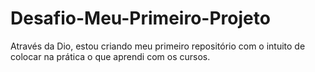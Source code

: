 # Desafio-Meu-Primeiro-Projeto
Através da Dio, estou criando meu primeiro repositório com o intuito de colocar na prática o que aprendi com os cursos.
